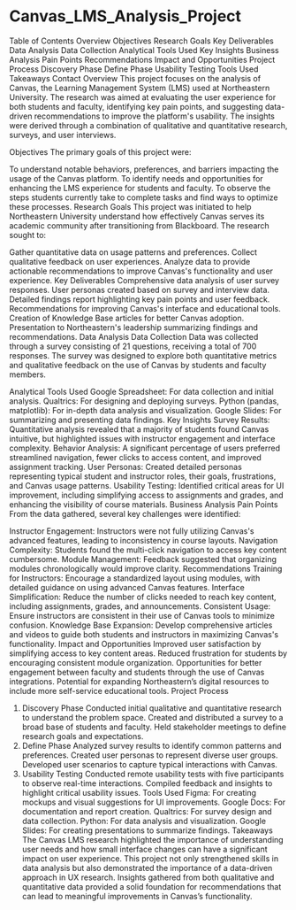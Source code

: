 # Canvas_LMS_Analysis_Project

Table of Contents
Overview
Objectives
Research Goals
Key Deliverables
Data Analysis
Data Collection
Analytical Tools Used
Key Insights
Business Analysis
Pain Points
Recommendations
Impact and Opportunities
Project Process
Discovery Phase
Define Phase
Usability Testing
Tools Used
Takeaways
Contact
Overview
This project focuses on the analysis of Canvas, the Learning Management System (LMS) used at Northeastern University. The research was aimed at evaluating the user experience for both students and faculty, identifying key pain points, and suggesting data-driven recommendations to improve the platform's usability. The insights were derived through a combination of qualitative and quantitative research, surveys, and user interviews.

Objectives
The primary goals of this project were:

To understand notable behaviors, preferences, and barriers impacting the usage of the Canvas platform.
To identify needs and opportunities for enhancing the LMS experience for students and faculty.
To observe the steps students currently take to complete tasks and find ways to optimize these processes.
Research Goals
This project was initiated to help Northeastern University understand how effectively Canvas serves its academic community after transitioning from Blackboard. The research sought to:

Gather quantitative data on usage patterns and preferences.
Collect qualitative feedback on user experiences.
Analyze data to provide actionable recommendations to improve Canvas's functionality and user experience.
Key Deliverables
Comprehensive data analysis of user survey responses.
User personas created based on survey and interview data.
Detailed findings report highlighting key pain points and user feedback.
Recommendations for improving Canvas's interface and educational tools.
Creation of Knowledge Base articles for better Canvas adoption.
Presentation to Northeastern's leadership summarizing findings and recommendations.
Data Analysis
Data Collection
Data was collected through a survey consisting of 21 questions, receiving a total of 700 responses. The survey was designed to explore both quantitative metrics and qualitative feedback on the use of Canvas by students and faculty members.

Analytical Tools Used
Google Spreadsheet: For data collection and initial analysis.
Qualtrics: For designing and deploying surveys.
Python (pandas, matplotlib): For in-depth data analysis and visualization.
Google Slides: For summarizing and presenting data findings.
Key Insights
Survey Results: Quantitative analysis revealed that a majority of students found Canvas intuitive, but highlighted issues with instructor engagement and interface complexity.
Behavior Analysis: A significant percentage of users preferred streamlined navigation, fewer clicks to access content, and improved assignment tracking.
User Personas: Created detailed personas representing typical student and instructor roles, their goals, frustrations, and Canvas usage patterns.
Usability Testing: Identified critical areas for UI improvement, including simplifying access to assignments and grades, and enhancing the visibility of course materials.
Business Analysis
Pain Points
From the data gathered, several key challenges were identified:

Instructor Engagement: Instructors were not fully utilizing Canvas's advanced features, leading to inconsistency in course layouts.
Navigation Complexity: Students found the multi-click navigation to access key content cumbersome.
Module Management: Feedback suggested that organizing modules chronologically would improve clarity.
Recommendations
Training for Instructors: Encourage a standardized layout using modules, with detailed guidance on using advanced Canvas features.
Interface Simplification: Reduce the number of clicks needed to reach key content, including assignments, grades, and announcements.
Consistent Usage: Ensure instructors are consistent in their use of Canvas tools to minimize confusion.
Knowledge Base Expansion: Develop comprehensive articles and videos to guide both students and instructors in maximizing Canvas's functionality.
Impact and Opportunities
Improved user satisfaction by simplifying access to key content areas.
Reduced frustration for students by encouraging consistent module organization.
Opportunities for better engagement between faculty and students through the use of Canvas integrations.
Potential for expanding Northeastern’s digital resources to include more self-service educational tools.
Project Process
1. Discovery Phase
Conducted initial qualitative and quantitative research to understand the problem space.
Created and distributed a survey to a broad base of students and faculty.
Held stakeholder meetings to define research goals and expectations.
2. Define Phase
Analyzed survey results to identify common patterns and preferences.
Created user personas to represent diverse user groups.
Developed user scenarios to capture typical interactions with Canvas.
3. Usability Testing
Conducted remote usability tests with five participants to observe real-time interactions.
Compiled feedback and insights to highlight critical usability issues.
Tools Used
Figma: For creating mockups and visual suggestions for UI improvements.
Google Docs: For documentation and report creation.
Qualtrics: For survey design and data collection.
Python: For data analysis and visualization.
Google Slides: For creating presentations to summarize findings.
Takeaways
The Canvas LMS research highlighted the importance of understanding user needs and how small interface changes can have a significant impact on user experience. This project not only strengthened skills in data analysis but also demonstrated the importance of a data-driven approach in UX research. Insights gathered from both qualitative and quantitative data provided a solid foundation for recommendations that can lead to meaningful improvements in Canvas’s functionality.
